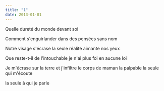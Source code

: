 ```yaml
---
title: "1"
date: 2013-01-01
---
```


Quelle dureté
du monde devant soi

Comment s'enguirlander
dans des pensées sans nom

Notre visage s'écrase
la seule réalité
aimante nos yeux

Que reste-t-il de l'intouchable
je n'ai plus foi en aucune loi

Je m'écrase sur la terre
et j'infiltre le corps
de maman la palpable
la seule qui m'écoute

la seule à qui je parle
